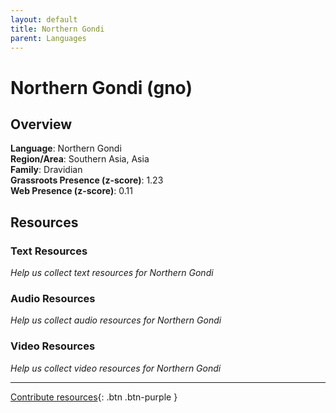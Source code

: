 ```yaml
---
layout: default
title: Northern Gondi
parent: Languages
---
```


# Northern Gondi (gno)

## Overview

**Language**: Northern Gondi  
**Region/Area**: Southern Asia, Asia  
**Family**: Dravidian  
**Grassroots Presence (z-score)**: 1.23  
**Web Presence (z-score)**: 0.11  

## Resources

### Text Resources
*Help us collect text resources for Northern Gondi*

### Audio Resources
*Help us collect audio resources for Northern Gondi*

### Video Resources
*Help us collect video resources for Northern Gondi*

---

[Contribute resources](https://forms.office.com/e/1SfLJx3u1r){: .btn .btn-purple }
